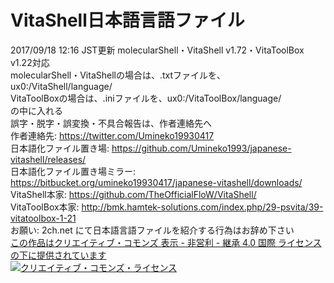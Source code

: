 # VitaShell日本語言語ファイル
2017/09/18 12:16 JST更新
molecularShell・VitaShell v1.72・VitaToolBox v1.22対応<br />
molecularShell・VitaShellの場合は、.txtファイルを、ux0:/VitaShell/language/<br />
VitaToolBoxの場合は、.iniファイルを、ux0:/VitaToolBox/language/<br />
の中に入れる<br />
誤字・脱字・誤変換・不具合報告は、作者連絡先へ<br />
作者連絡先: https://twitter.com/Umineko19930417<br />
日本語化ファイル置き場: https://github.com/Umineko1993/japanese-vitashell/releases/<br />
日本語化ファイル置き場ミラー: https://bitbucket.org/umineko19930417/japanese-vitashell/downloads/<br />
VitaShell本家: https://github.com/TheOfficialFloW/VitaShell/<br />
VitaToolBox本家: http://bmk.hamtek-solutions.com/index.php/29-psvita/39-vitatoolbox-1-21<br />
お願い: 2ch.net にて日本語言語ファイルを紹介する行為はお辞め下さい<br />
 <a rel = "license" href = "https://creativecommons.org/licenses/by-nc-sa/4.0/">この作品はクリエイティブ・コモンズ 表示 - 非営利 - 継承 4.0 国際 ライセンスの下に提供されています</a><br />
<a rel = "license" href="https://creativecommons.org/licenses/by-nc-sa/4.0/">
<img alt = "クリエイティブ・コモンズ・ライセンス" style = "border-width:0" src = "https://i.creativecommons.org/l/by-nc-sa/4.0/88x31.png" /></a>